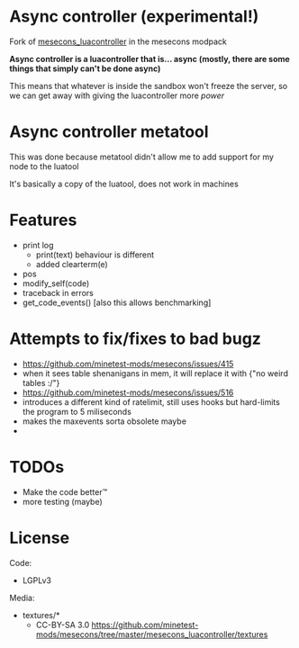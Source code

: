 # Async controller (experimental!)

Fork of [mesecons_luacontroller](https://github.com/minetest-mods/mesecons/tree/master/mesecons_luacontroller) in the mesecons modpack 

**Async controller is a luacontroller that is... async (mostly, there are some things that simply can't be done async)**

This means that whatever is inside the sandbox won't freeze the server, so we can get away with giving the luacontroller more *power*

# Async controller metatool

This was done because metatool didn't allow me to add support for my node to the luatool

It's basically a copy of the luatool, does not work in machines 

# Features
- print log
  - print(text) behaviour is different
  - added clearterm(e)
- pos
- modify_self(code)
- traceback in errors
- get_code_events() [also this allows benchmarking]

# Attempts to fix/fixes to bad bugz
- https://github.com/minetest-mods/mesecons/issues/415
 - when it sees table shenanigans in mem, it will replace it with {"no weird tables :/"}
- https://github.com/minetest-mods/mesecons/issues/516
 - introduces a different kind of ratelimit, still uses hooks but hard-limits the program to 5 miliseconds
 - makes the maxevents sorta obsolete maybe
- 
# TODOs
- Make the code better:tm:
- more testing (maybe)

# License

Code:
- LGPLv3

Media:
- textures/*
  - CC-BY-SA 3.0 https://github.com/minetest-mods/mesecons/tree/master/mesecons_luacontroller/textures
